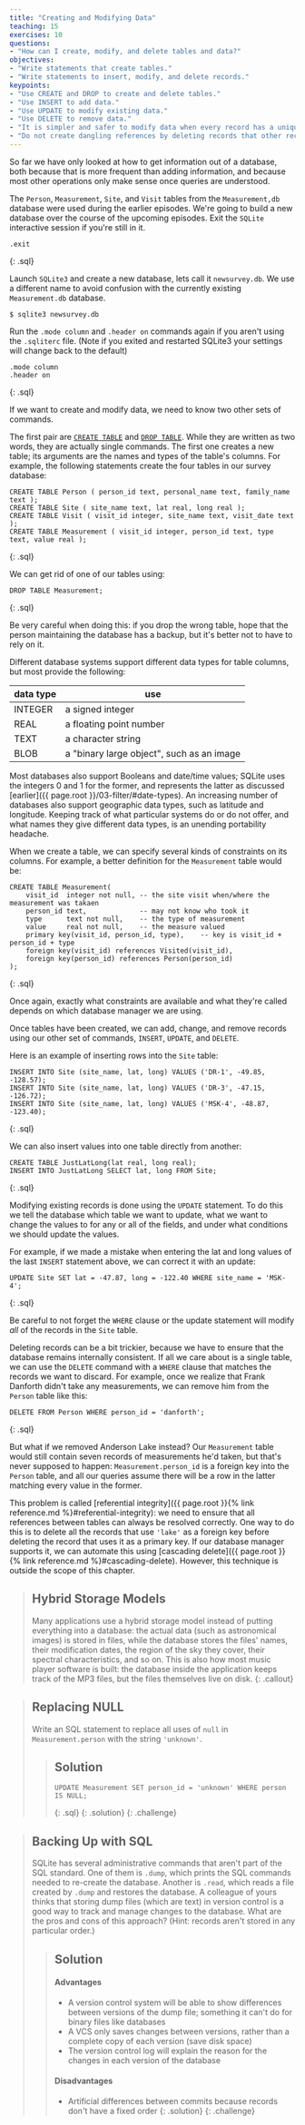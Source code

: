 ```yaml
---
title: "Creating and Modifying Data"
teaching: 15
exercises: 10
questions:
- "How can I create, modify, and delete tables and data?"
objectives:
- "Write statements that create tables."
- "Write statements to insert, modify, and delete records."
keypoints:
- "Use CREATE and DROP to create and delete tables."
- "Use INSERT to add data."
- "Use UPDATE to modify existing data."
- "Use DELETE to remove data."
- "It is simpler and safer to modify data when every record has a unique primary key."
- "Do not create dangling references by deleting records that other records refer to."
---
```

So far we have only looked at how to get information out of a database,
both because that is more frequent than adding information,
and because most other operations only make sense
once queries are understood.

The `Person`, `Measurement`, `Site`, and `Visit` tables from the `Measurement,db` database were
used during the earlier episodes. We're going to build a new database over the course
of the upcoming episodes. Exit the `SQLite` interactive session if you're still in it.

~~~
.exit
~~~
{: .sql}

Launch `SQLite3` and create a new database, lets call it `newsurvey.db`.
We use a different name to avoid confusion with the currently existing `Measurement.db` database.

~~~
$ sqlite3 newsurvey.db
~~~

Run the `.mode column` and `.header on` commands again if you aren't using the `.sqliterc` file.
(Note if you exited and restarted SQLite3 your settings will change back to the default)

~~~
.mode column
.header on
~~~
{: .sql}

If we want to create and modify data,
we need to know two other sets of commands.

The first pair are [`CREATE TABLE`][create-table] and [`DROP TABLE`][drop-table].
While they are written as two words,
they are actually single commands.
The first one creates a new table;
its arguments are the names and types of the table's columns.
For example,
the following statements create the four tables in our survey database:

~~~
CREATE TABLE Person ( person_id text, personal_name text, family_name text );
CREATE TABLE Site ( site_name text, lat real, long real );
CREATE TABLE Visit ( visit_id integer, site_name text, visit_date text );
CREATE TABLE Measurement ( visit_id integer, person_id text, type text, value real );
~~~
{: .sql}

We can get rid of one of our tables using:

~~~
DROP TABLE Measurement;
~~~
{: .sql}

Be very careful when doing this:
if you drop the wrong table, hope that the person maintaining the database has a backup,
but it's better not to have to rely on it.

Different database systems support different data types for table columns,
but most provide the following:

|data type|  use                                       |
|---------|  ----------------------------------------- |
|INTEGER  |  a signed integer                          |
|REAL     |  a floating point number                   |
|TEXT     |  a character string                        |
|BLOB     |  a "binary large object", such as an image |

Most databases also support Booleans and date/time values;
SQLite uses the integers 0 and 1 for the former,
and represents the latter as discussed [earlier]({{ page.root }}/03-filter/#date-types).
An increasing number of databases also support geographic data types,
such as latitude and longitude.
Keeping track of what particular systems do or do not offer,
and what names they give different data types,
is an unending portability headache.

When we create a table,
we can specify several kinds of constraints on its columns.
For example,
a better definition for the `Measurement` table would be:

~~~
CREATE TABLE Measurement(
    visit_id  integer not null, -- the site visit when/where the measurement was takaen
    person_id text,             -- may not know who took it
    type      text not null,    -- the type of measurement
    value     real not null,    -- the measure valued
    primary key(visit_id, person_id, type),    -- key is visit_id + person_id + type
    foreign key(visit_id) references Visited(visit_id),
    foreign key(person_id) references Person(person_id)
);
~~~
{: .sql}

Once again,
exactly what constraints are available
and what they're called
depends on which database manager we are using.

Once tables have been created,
we can add, change, and remove records using our other set of commands,
`INSERT`, `UPDATE`, and `DELETE`.

Here is an example of inserting rows into the `Site` table:

~~~
INSERT INTO Site (site_name, lat, long) VALUES ('DR-1', -49.85, -128.57);
INSERT INTO Site (site_name, lat, long) VALUES ('DR-3', -47.15, -126.72);
INSERT INTO Site (site_name, lat, long) VALUES ('MSK-4', -48.87, -123.40);
~~~
{: .sql}

We can also insert values into one table directly from another:

~~~
CREATE TABLE JustLatLong(lat real, long real);
INSERT INTO JustLatLong SELECT lat, long FROM Site;
~~~
{: .sql}

Modifying existing records is done using the `UPDATE` statement.
To do this we tell the database which table we want to update,
what we want to change the values to for any or all of the fields,
and under what conditions we should update the values.

For example, if we made a mistake when entering the lat and long values
of the last `INSERT` statement above, we can correct it with an update:

~~~
UPDATE Site SET lat = -47.87, long = -122.40 WHERE site_name = 'MSK-4';
~~~
{: .sql}

Be careful to not forget the `WHERE` clause or the update statement will
modify *all* of the records in the `Site` table.

Deleting records can be a bit trickier,
because we have to ensure that the database remains internally consistent.
If all we care about is a single table,
we can use the `DELETE` command with a `WHERE` clause
that matches the records we want to discard.
For example,
once we realize that Frank Danforth didn't take any measurements,
we can remove him from the `Person` table like this:

~~~
DELETE FROM Person WHERE person_id = 'danforth';
~~~
{: .sql}

But what if we removed Anderson Lake instead?
Our `Measurement` table would still contain seven records
of measurements he'd taken,
but that's never supposed to happen:
`Measurement.person_id` is a foreign key into the `Person` table,
and all our queries assume there will be a row in the latter
matching every value in the former.

This problem is called [referential integrity]({{ page.root }}{% link reference.md %}#referential-integrity):
we need to ensure that all references between tables can always be resolved correctly.
One way to do this is to delete all the records
that use `'lake'` as a foreign key
before deleting the record that uses it as a primary key.
If our database manager supports it,
we can automate this
using [cascading delete]({{ page.root }}{% link reference.md %}#cascading-delete).
However,
this technique is outside the scope of this chapter.

> ## Hybrid Storage Models
>
> Many applications use a hybrid storage model
> instead of putting everything into a database:
> the actual data (such as astronomical images) is stored in files,
> while the database stores the files' names,
> their modification dates,
> the region of the sky they cover,
> their spectral characteristics,
> and so on.
> This is also how most music player software is built:
> the database inside the application keeps track of the MP3 files,
> but the files themselves live on disk.
{: .callout}

> ## Replacing NULL
>
> Write an SQL statement to replace all uses of `null` in
> `Measurement.person` with the string `'unknown'`.
>
> > ## Solution
> > ~~~
> > UPDATE Measurement SET person_id = 'unknown' WHERE person IS NULL;
> > ~~~
> > {: .sql}
> {: .solution}
{: .challenge}

> ## Backing Up with SQL
>
> SQLite has several administrative commands that aren't part of the
> SQL standard.  One of them is `.dump`, which prints the SQL commands
> needed to re-create the database.  Another is `.read`, which reads a
> file created by `.dump` and restores the database.  A colleague of
> yours thinks that storing dump files (which are text) in version
> control is a good way to track and manage changes to the database.
> What are the pros and cons of this approach?  (Hint: records aren't
> stored in any particular order.)
>
> > ## Solution
> > #### Advantages
> > - A version control system will be able to show differences between versions
> > of the dump file; something it can't do for binary files like databases
> > - A VCS only saves changes between versions, rather than a complete copy of
> > each version (save disk space)
> > - The version control log will explain the reason for the changes in each version
> > of the database
> >
> > #### Disadvantages
> > - Artificial differences between commits because records don't have a fixed order
> {: .solution}
{: .challenge}

[create-table]: https://www.sqlite.org/lang_createtable.html
[drop-table]: https://www.sqlite.org/lang_droptable.html
